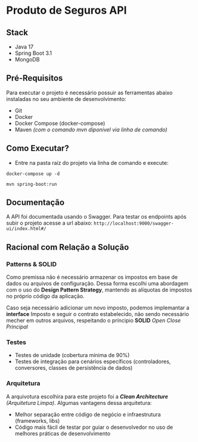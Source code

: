 # Produto de Seguros API

## Stack

* Java 17
* Spring Boot 3.1
* MongoDB

## Pré-Requisitos

Para executar o projeto é necessário possuir as ferramentas abaixo instaladas no seu ambiente de desenvolvimento:
* Git 
* Docker
* Docker Compose (docker-compose)
* Maven _(com o comando mvn diponível via linha de comando)_

## Como Executar?

* Entre na pasta raíz do projeto via linha de comando e execute:

`docker-compose up -d`

`mvn spring-boot:run`

## Documentação

A API foi documentada usando o Swagger. Para testar os endpoints após subir o projeto acesse a url abaixo:
`http://localhost:9000/swagger-ui/index.html#/`

## Racional com Relação a Solução 

### Patterns & SOLID

Como premissa não é necessário armazenar os impostos em base de dados ou arquivos de configuração.
Dessa forma escolhi uma abordagem com o uso do **Design Pattern Strategy**, 
mantendo as alíquotas de impostos no próprio código da aplicação. 

Caso seja necessário adicionar um novo imposto, podemos implemantar a **interface** Imposto
e seguir o contrato estabelecido, não sendo necessário mecher em outros arquivos, respeitando o príncipio
**SOLID** *Open Close Principal*

### Testes

* Testes de unidade (cobertura mínima de 90%)
* Testes de integração para cenários específicos (controladores, conversores, classes de persistência de dados)

### Arquitetura

A arquivotura escolhira para este projeto foi a **_Clean Architecture_** 
_(Arquitetura Limpa)_.
Algumas vantagens dessa arquitetura:
* Melhor separação entre código de negócio e infraestrutura (frameworks, libs)
* Código mais fácil de testar por guiar o desenvolvedor no uso de melhores práticas de desenvolvimento
